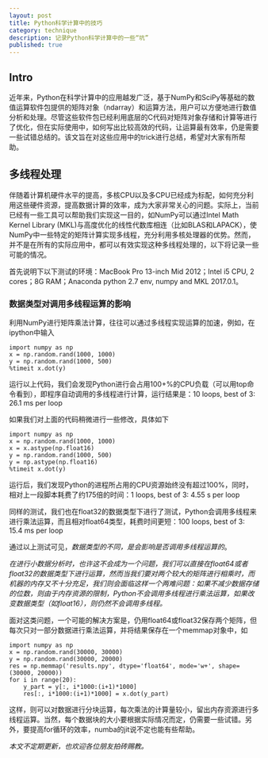 ```yaml
---
layout: post
title: Python科学计算中的技巧
category: technique
description: 记录Python科学计算中的一些“坑”
published: true
---
```


## Intro
近年来，Python在科学计算中的应用越发广泛，基于NumPy和SciPy等基础的数值运算软件包提供的矩阵对象（ndarray）和运算方法，用户可以方便地进行数值分析和处理。尽管这些软件包已经利用底层的C代码对矩阵对象存储和计算等进行了优化，但在实际使用中，如何写出比较高效的代码，让运算最有效率，仍是需要一些试错总结的。该文旨在对这些应用中的trick进行总结，希望对大家有所帮助。

## 多线程处理
伴随着计算机硬件水平的提高，多核CPU以及多CPU已经成为标配，如何充分利用这些硬件资源，提高数据计算的效率，成为大家非常关心的问题。实际上，当前已经有一些工具可以帮助我们实现这一目的，如NumPy可以通过Intel Math Kernel Library (MKL)与高度优化的线性代数库相连（比如BLAS和LAPACK），使NumPy中一些特定的矩阵计算实现多线程，充分利用多核处理器的优势。然而，并不是在所有的实际应用中，都可以有效实现这种多线程处理的，以下将记录一些可能的情况。

首先说明下以下测试的环境：MacBook Pro 13-inch Mid 2012；Intel i5 CPU, 2 cores；8G RAM；Anaconda python 2.7 env, numpy and MKL 2017.0.1。

### 数据类型对调用多线程运算的影响
利用NumPy进行矩阵乘法计算，往往可以通过多线程实现运算的加速，例如，在ipython中输入

    import numpy as np
    x = np.random.rand(1000, 1000)
    y = np.random.rand(1000, 500)
    %timeit x.dot(y)

运行以上代码，我们会发现Python进行会占用100+%的CPU负载（可以用top命令看到），即程序自动调用的多线程进行计算，运行结果是：10 loops, best of 3: 26.1 ms per loop

如果我们对上面的代码稍微进行一些修改，具体如下

    import numpy as np
    x = np.random.rand(1000, 1000)
    x = x.astype(np.float16)
    y = np.random.rand(1000, 500)
    y = np.astype(np.float16)
    %timeit x.dot(y)

运行后，我们发现Python的进程所占用的CPU资源始终没有超过100%，同时，相对上一段脚本耗费了约175倍的时间：1 loops, best of 3: 4.55 s per loop

同样的测试，我们也在float32的数据类型下进行了测试，Python会调用多线程来进行乘法运算，而且相对float64类型，耗费时间更短：100 loops, best of 3: 15.4 ms per loop

通过以上测试可见，*数据类型的不同，是会影响是否调用多线程运算的*。

*在进行小数据分析时，也许这不会成为一个问题，我们可以直接在float64或者float32的数据类型下进行运算，然而当我们要对两个较大的矩阵进行相乘时，而机器的内存又不十分充足，我们则会面临这样一个两难问题：如果不减少数据存储的位数，则由于内存资源的限制，Python不会调用多线程进行乘法运算，如果改变数据类型（如float16），则仍然不会调用多线程。*

面对这类问题，一个可能的解决方案是，仍用float64或float32保存两个矩阵，但每次只对一部分数据进行乘法运算，并将结果保存在一个memmap对象中，如

    import numpy as np
    x = np.random.rand(30000, 30000)
    y = np.random.rand(30000, 20000)
    res = np.memmap('results.npy', dtype='float64', mode='w+', shape=(30000, 20000))
    for i in range(20):
        y_part = y[:, i*1000:(i+1)*1000]
        res[:, i*1000:(i+1)*1000] = x.dot(y_part)

这样，则可以对数据进行分块运算，每次乘法的计算量较小，留出内存资源进行多线程运算。当然，每个数据块的大小要根据实际情况而定，仍需要一些试错。另外，要提高for循环的效率，numba的jit说不定也能有些帮助。

*本文不定期更新，也欢迎各位朋友拍砖赐教。*


